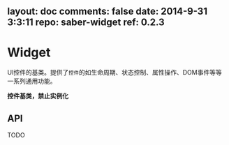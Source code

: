 layout: doc
comments: false
date: 2014-9-31 3:3:11
repo: saber-widget
ref: 0.2.3
---

# Widget

UI控件的基类。提供了`控件`的如生命周期、状态控制、属性操作、DOM事件等等一系列通用功能。

**控件基类，禁止实例化**

## API

TODO

